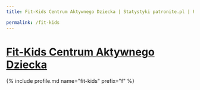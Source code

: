 ```yaml
---
title: Fit-Kids Centrum Aktywnego Dziecka | Statystyki patronite.pl | Patromierz

permalink: /fit-kids
---
```


# [Fit-Kids Centrum Aktywnego Dziecka](https://patronite.pl/fit-kids)

{% include profile.md name="fit-kids" prefix="f" %}
